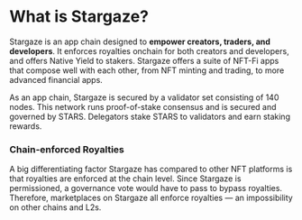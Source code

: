 # What is Stargaze?

Stargaze is an app chain designed to **empower creators, traders, and developers**. It enforces royalties onchain for both creators and developers, and offers Native Yield to stakers. Stargaze offers a suite of NFT-Fi apps that compose well with each other, from NFT minting and trading, to more advanced financial apps.

As an app chain, Stargaze is secured by a validator set consisting of 140 nodes. This network runs proof-of-stake consensus and is secured and governed by STARS. Delegators stake STARS to validators and earn staking rewards.&#x20;

### Chain-enforced Royalties

A big differentiating factor Stargaze has compared to other NFT platforms is that royalties are enforced at the chain level. Since Stargaze is permissioned, a governance vote would have to pass to bypass royalties. Therefore, marketplaces on Stargaze all enforce royalties — an impossibility on other chains and L2s.
